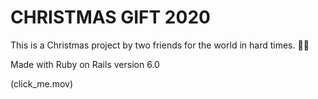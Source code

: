 # CHRISTMAS GIFT 2020

This is a Christmas project by two friends for the world in hard times. 🎄✨

Made with Ruby on Rails version 6.0

(click_me.mov)
